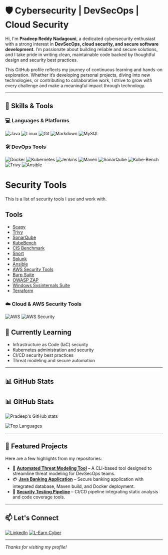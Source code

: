 # 🛡️ Cybersecurity | DevSecOps | Cloud Security

Hi, I'm **Pradeep Reddy Nadagouni**, a dedicated cybersecurity enthusiast with a strong interest in **DevSecOps, cloud security, and secure software development**. I’m passionate about building reliable and secure solutions, and I take pride in writing clean, maintainable code backed by thoughtful design and security best practices.

This GitHub profile reflects my journey of continuous learning and hands-on exploration. Whether it’s developing personal projects, diving into new technologies, or contributing to collaborative work, I strive to grow with every challenge and make a meaningful impact through technology.

---

## 🔧 Skills & Tools

### 💻 Languages & Platforms
![Java](https://img.shields.io/badge/-Java-007396?logo=java&logoColor=white&style=for-the-badge)
![Linux](https://img.shields.io/badge/-Linux-FCC624?logo=linux&logoColor=black&style=for-the-badge)
![Git](https://img.shields.io/badge/-Git-F05032?logo=git&logoColor=white&style=for-the-badge)
![Markdown](https://img.shields.io/badge/-Markdown-000000?logo=markdown&logoColor=white&style=for-the-badge)
![MySQL](https://img.shields.io/badge/-MySQL-4479A1?logo=mysql&logoColor=white&style=for-the-badge)

### 🛠️ DevOps Tools
![Docker](https://img.shields.io/badge/-Docker-2496ED?logo=docker&logoColor=white&style=for-the-badge)
![Kubernetes](https://img.shields.io/badge/-Kubernetes-326CE5?logo=kubernetes&logoColor=white&style=for-the-badge)
![Jenkins](https://img.shields.io/badge/-Jenkins-D24939?logo=jenkins&logoColor=white&style=for-the-badge)
![Maven](https://img.shields.io/badge/-Maven-C71A36?logo=apachemaven&logoColor=white&style=for-the-badge)
![SonarQube](https://img.shields.io/badge/-SonarQube-4E9BCD?logo=sonarqube&logoColor=white&style=for-the-badge)
![Kube-Bench](https://img.shields.io/badge/-KubeBench-326CE5?logo=kubernetes&logoColor=white&style=for-the-badge)
![Trivy](https://img.shields.io/badge/-Trivy-0F172A?logo=aqua&logoColor=white&style=for-the-badge)
![Ansible](https://img.shields.io/badge/-Ansible-EE0000?logo=ansible&logoColor=white&style=for-the-badge)

# Security Tools

This is a list of security tools I use and work with.

## Tools

- [Scapy](https://scapy.readthedocs.io/en/latest/)
- [Trivy](https://github.com/aquasecurity/trivy)
- [SonarQube](https://www.sonarqube.org/)
- [KubeBench](https://github.com/aquasecurity/kube-bench)
- [CIS Benchmark](https://www.cisecurity.org/cis-benchmarks/)
- [Snort](https://www.snort.org/)
- [Splunk](https://www.splunk.com/)
- [Ansible](https://www.ansible.com/)
- [AWS Security Tools](https://aws.amazon.com/security/)
- [Burp Suite](https://portswigger.net/burp)
- [OWASP ZAP](https://owasp.org/www-project-zap/)
- [Windows Sysinternals Suite](https://docs.microsoft.com/en-us/sysinternals/)
- [Terraform](https://www.terraform.io/)


### ☁️ Cloud & AWS Security Tools
![AWS](https://img.shields.io/badge/-AWS-232F3E?logo=amazonaws&logoColor=white&style=for-the-badge)
![AWS Security](https://img.shields.io/badge/-AWS_Security-FF9900?logo=amazonaws&logoColor=white&style=for-the-badge)

## 🧠 Currently Learning

- Infrastructure as Code (IaC) security
- Kubernetes administration and security
- CI/CD security best practices
- Threat modeling and secure automation

---

## 📊 GitHub Stats

## 📊 GitHub Stats

![Pradeep's GitHub stats](https://github-readme-stats.vercel.app/api?username=pradeepreddy-code&show_icons=true&theme=tokyonight)

![Top Languages](https://github-readme-stats.vercel.app/api/top-langs/?username=pradeepreddy-code&layout=compact&theme=tokyonight)

---

## 📌 Featured Projects

Here are a few highlights from my repositories:

- 🔐 **[Automated Threat Modeling Tool](https://github.com/pradeep-reddy-nadagouni/threat-model-cli)** – A CLI-based tool designed to streamline threat modeling for DevSecOps teams.
- 💳 **[Java Banking Application](https://github.com/pradeep-reddy-nadagouni/java-banking-app)** – Secure banking application with integrated database, Maven build, and Docker deployment.
- 🧪 **[Security Testing Pipeline](https://github.com/pradeep-reddy-nadagouni/secure-pipeline-demo)** – CI/CD pipeline integrating static analysis and code coverage tools.

---

## 📫 Let's Connect

[![LinkedIn](https://img.shields.io/badge/-LinkedIn-0077B5?logo=linkedin&logoColor=white&style=for-the-badge)](https://www.linkedin.com/in/pradeep-reddy-nadagouni)
[![L-Earn Cyber](https://img.shields.io/badge/-L--Earn_Cyber-0A66C2?logo=linkedin&logoColor=white&style=for-the-badge)](https://www.linkedin.com/company/l-earn-cyber)

---

_Thanks for visiting my profile!_

